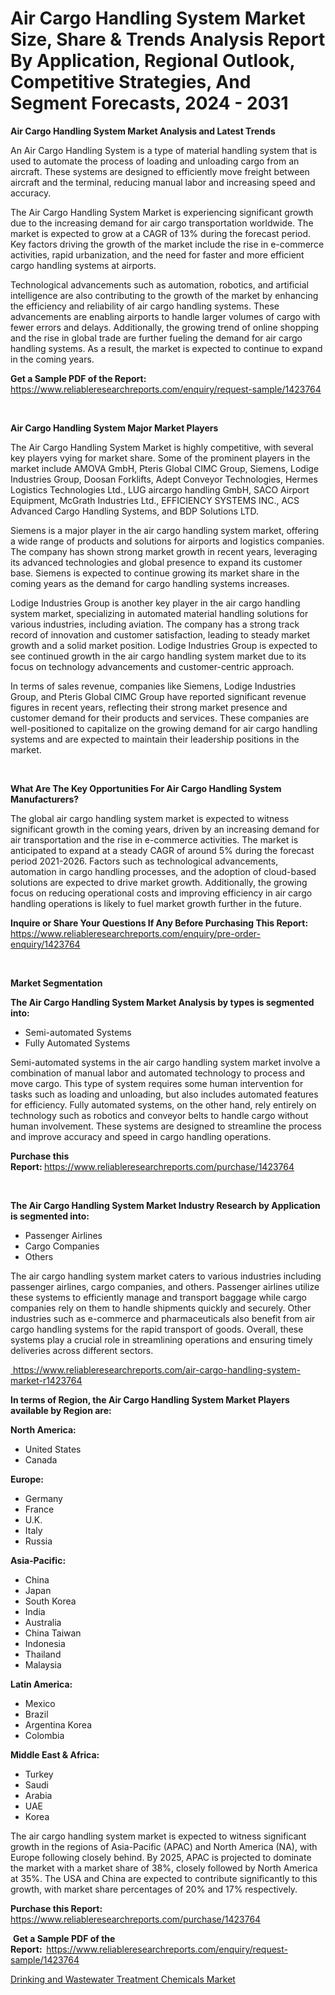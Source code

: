 <p><h1>Air Cargo Handling System Market Size, Share & Trends Analysis Report By Application, Regional Outlook, Competitive Strategies, And Segment Forecasts, 2024 - 2031</h1></p><p><strong>Air Cargo Handling System Market Analysis and Latest Trends</strong></p>
<p><p>An Air Cargo Handling System is a type of material handling system that is used to automate the process of loading and unloading cargo from an aircraft. These systems are designed to efficiently move freight between aircraft and the terminal, reducing manual labor and increasing speed and accuracy.</p><p>The Air Cargo Handling System Market is experiencing significant growth due to the increasing demand for air cargo transportation worldwide. The market is expected to grow at a CAGR of 13% during the forecast period. Key factors driving the growth of the market include the rise in e-commerce activities, rapid urbanization, and the need for faster and more efficient cargo handling systems at airports. </p><p>Technological advancements such as automation, robotics, and artificial intelligence are also contributing to the growth of the market by enhancing the efficiency and reliability of air cargo handling systems. These advancements are enabling airports to handle larger volumes of cargo with fewer errors and delays. Additionally, the growing trend of online shopping and the rise in global trade are further fueling the demand for air cargo handling systems. As a result, the market is expected to continue to expand in the coming years.</p></p>
<p><strong>Get a Sample PDF of the Report:&nbsp;</strong> <a href="https://www.reliableresearchreports.com/enquiry/request-sample/1423764">https://www.reliableresearchreports.com/enquiry/request-sample/1423764</a></p>
<p>&nbsp;</p>
<p><strong>Air Cargo Handling System Major Market Players</strong></p>
<p><p>The Air Cargo Handling System Market is highly competitive, with several key players vying for market share. Some of the prominent players in the market include AMOVA GmbH, Pteris Global CIMC Group, Siemens, Lodige Industries Group, Doosan Forklifts, Adept Conveyor Technologies, Hermes Logistics Technologies Ltd., LUG aircargo handling GmbH, SACO Airport Equipment, McGrath Industries Ltd., EFFICIENCY SYSTEMS INC., ACS Advanced Cargo Handling Systems, and BDP Solutions LTD.</p><p>Siemens is a major player in the air cargo handling system market, offering a wide range of products and solutions for airports and logistics companies. The company has shown strong market growth in recent years, leveraging its advanced technologies and global presence to expand its customer base. Siemens is expected to continue growing its market share in the coming years as the demand for cargo handling systems increases.</p><p>Lodige Industries Group is another key player in the air cargo handling system market, specializing in automated material handling solutions for various industries, including aviation. The company has a strong track record of innovation and customer satisfaction, leading to steady market growth and a solid market position. Lodige Industries Group is expected to see continued growth in the air cargo handling system market due to its focus on technology advancements and customer-centric approach.</p><p>In terms of sales revenue, companies like Siemens, Lodige Industries Group, and Pteris Global CIMC Group have reported significant revenue figures in recent years, reflecting their strong market presence and customer demand for their products and services. These companies are well-positioned to capitalize on the growing demand for air cargo handling systems and are expected to maintain their leadership positions in the market.</p></p>
<p>&nbsp;</p>
<p><strong>What Are The Key Opportunities For Air Cargo Handling System Manufacturers?</strong></p>
<p><p>The global air cargo handling system market is expected to witness significant growth in the coming years, driven by an increasing demand for air transportation and the rise in e-commerce activities. The market is anticipated to expand at a steady CAGR of around 5% during the forecast period 2021-2026. Factors such as technological advancements, automation in cargo handling processes, and the adoption of cloud-based solutions are expected to drive market growth. Additionally, the growing focus on reducing operational costs and improving efficiency in air cargo handling operations is likely to fuel market growth further in the future.</p></p>
<p><strong>Inquire or Share Your Questions If Any Before Purchasing This Report:</strong> <a href="https://www.reliableresearchreports.com/enquiry/pre-order-enquiry/1423764">https://www.reliableresearchreports.com/enquiry/pre-order-enquiry/1423764</a></p>
<p>&nbsp;</p>
<p><strong>Market Segmentation</strong></p>
<p><strong>The Air Cargo Handling System Market Analysis by types is segmented into:</strong></p>
<p><ul><li>Semi-automated Systems</li><li>Fully Automated Systems</li></ul></p>
<p><p>Semi-automated systems in the air cargo handling system market involve a combination of manual labor and automated technology to process and move cargo. This type of system requires some human intervention for tasks such as loading and unloading, but also includes automated features for efficiency. Fully automated systems, on the other hand, rely entirely on technology such as robotics and conveyor belts to handle cargo without human involvement. These systems are designed to streamline the process and improve accuracy and speed in cargo handling operations.</p></p>
<p><strong>Purchase this Report:&nbsp;</strong><a href="https://www.reliableresearchreports.com/purchase/1423764">https://www.reliableresearchreports.com/purchase/1423764</a></p>
<p>&nbsp;</p>
<p><strong>The Air Cargo Handling System Market Industry Research by Application is segmented into:</strong></p>
<p><ul><li>Passenger Airlines</li><li>Cargo Companies</li><li>Others</li></ul></p>
<p><p>The air cargo handling system market caters to various industries including passenger airlines, cargo companies, and others. Passenger airlines utilize these systems to efficiently manage and transport baggage while cargo companies rely on them to handle shipments quickly and securely. Other industries such as e-commerce and pharmaceuticals also benefit from air cargo handling systems for the rapid transport of goods. Overall, these systems play a crucial role in streamlining operations and ensuring timely deliveries across different sectors.</p></p>
<p><a href="https://www.reliableresearchreports.com/air-cargo-handling-system-market-r1423764">&nbsp;https://www.reliableresearchreports.com/air-cargo-handling-system-market-r1423764</a></p>
<p><strong>In terms of Region, the Air Cargo Handling System Market Players available by Region are:</strong></p>
<p>
    <p> <strong> North America: </strong>
        <ul>
            <li>United States</li>
            <li>Canada</li>
        </ul>
        </p> 
    <p> <strong> Europe: </strong>
        <ul>
            <li>Germany</li>
            <li>France</li>
            <li>U.K.</li>
            <li>Italy</li>
            <li>Russia</li>
        </ul>
        </p> 
    <p> <strong> Asia-Pacific: </strong>
        <ul>
            <li>China</li>
            <li>Japan</li>
            <li>South Korea</li>
            <li>India</li>
            <li>Australia</li>
            <li>China Taiwan</li>
            <li>Indonesia</li>
            <li>Thailand</li>
            <li>Malaysia</li>
        </ul>
        </p> 
    <p> <strong> Latin America: </strong>
        <ul>
            <li>Mexico</li>
            <li>Brazil</li>
            <li>Argentina Korea</li>
            <li>Colombia</li>
        </ul>
        </p> 
    <p> <strong> Middle East & Africa: </strong>
        <ul>
            <li>Turkey</li>
            <li>Saudi</li>
            <li>Arabia</li>
            <li>UAE</li>
            <li>Korea</li>
        </ul>
    </p>
    </p>
<p><p>The air cargo handling system market is expected to witness significant growth in the regions of Asia-Pacific (APAC) and North America (NA), with Europe following closely behind. By 2025, APAC is projected to dominate the market with a market share of 38%, closely followed by North America at 35%. The USA and China are expected to contribute significantly to this growth, with market share percentages of 20% and 17% respectively.</p></p>
<p><strong>Purchase this Report: </strong><a href="https://www.reliableresearchreports.com/purchase/1423764">https://www.reliableresearchreports.com/purchase/1423764</a></p>
<p>&nbsp;<strong>Get a Sample PDF of the Report:&nbsp;&nbsp;</strong><a href="https://www.reliableresearchreports.com/enquiry/request-sample/1423764">https://www.reliableresearchreports.com/enquiry/request-sample/1423764</a></p>
<p><strong></strong></p>
<p><p><a href="https://view.publitas.com/reportprime-1/drinking-and-wastewater-treatment-chemicals-market-industry-trends-and-forecast-for-period-from-2024-to-2031/">Drinking and Wastewater Treatment Chemicals Market</a></p></p>